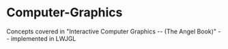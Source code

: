 # Computer-Graphics
Concepts covered in "Interactive Computer Graphics -- (The Angel Book)" -- implemented in LWJGL
